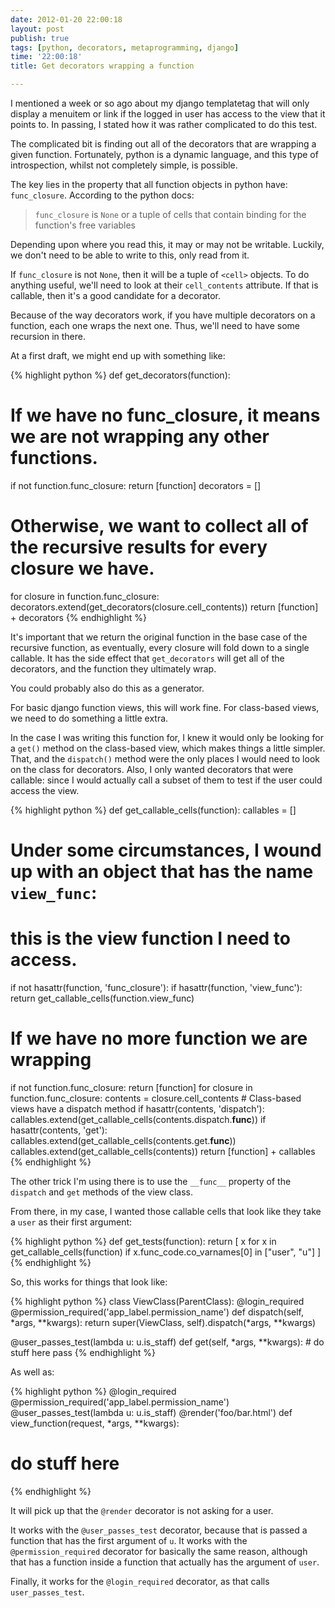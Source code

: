 ```yaml
---
date: 2012-01-20 22:00:18
layout: post
publish: true
tags: [python, decorators, metaprogramming, django]
time: '22:00:18'
title: Get decorators wrapping a function

---
```



I mentioned a week or so ago about my django templatetag that will only display a menuitem or link if the logged in user has access to the view that it points to. In passing, I stated how it was rather complicated to do this test.

The complicated bit is finding out all of the decorators that are wrapping a given function. Fortunately, python is a dynamic language, and this type of introspection, whilst not completely simple, is possible.

The key lies in the property that all function objects in python have: `func_closure`. According to the python docs:

> `func_closure` is `None` or a tuple of cells that contain binding for the function's free variables

Depending upon where you read this, it may or may not be writable. Luckily, we don't need to be able to write to this, only read from it.

If `func_closure` is not `None`, then it will be a tuple of ``<cell>`` objects. To do anything useful, we'll need to look at their `cell_contents` attribute. If that is callable, then it's a good candidate for a decorator.
  
Because of the way decorators work, if you have multiple decorators on a function, each one wraps the next one. Thus, we'll need to have some recursion in there.

At a first draft, we might end up with something like:

{% highlight python %}
def get_decorators(function):
  # If we have no func_closure, it means we are not wrapping any other functions.
  if not function.func_closure:
    return [function]
  decorators = []
  # Otherwise, we want to collect all of the recursive results for every closure we have.
  for closure in function.func_closure:
    decorators.extend(get_decorators(closure.cell_contents))
  return [function] + decorators
{% endhighlight %}

It's important that we return the original function in the base case of the recursive function, as eventually, every closure will fold down to a single callable. It has the side effect that `get_decorators` will get all of the decorators, and the function they ultimately wrap.

You could probably also do this as a generator.

For basic django function views, this will work fine. For class-based views, we need to do something a little extra.

In the case I was writing this function for, I knew it would only be looking for a `get()` method on the class-based view, which makes things a little simpler. That, and the `dispatch()` method were the only places I would need to look on the class for decorators. Also, I only wanted decorators that were callable: since I would actually call a subset of them to test if the user could access the view.

{% highlight python %}
def get_callable_cells(function):
  callables = []
  # Under some circumstances, I wound up with an object that has the name `view_func`: 
  # this is the view function I need to access.
  if not hasattr(function, 'func_closure'):
    if hasattr(function, 'view_func'):
      return get_callable_cells(function.view_func)
  # If we have no more function we are wrapping
  if not function.func_closure:
    return [function]
  for closure in function.func_closure:
    contents = closure.cell_contents
    # Class-based views have a dispatch method
    if hasattr(contents, 'dispatch'):
      callables.extend(get_callable_cells(contents.dispatch.__func__))
      if hasattr(contents, 'get'):
        callables.extend(get_callable_cells(contents.get.__func__))
    callables.extend(get_callable_cells(contents))
  return [function] + callables
{% endhighlight %}

The other trick I'm using there is to use the `__func__` property of the `dispatch` and `get` methods of the view class.

From there, in my case, I wanted those callable cells that look like they take a `user` as their first argument:

{% highlight python %}
def get_tests(function):
  return [
    x for x in get_callable_cells(function)
    if x.func_code.co_varnames[0] in ["user", "u"]
  ]
{% endhighlight %}

So, this works for things that look like:

{% highlight python %}
class ViewClass(ParentClass):
  @login_required
  @permission_required('app_label.permission_name')
  def dispatch(self, *args, **kwargs):
    return super(ViewClass, self).dispatch(*args, **kwargs)
  
  @user_passes_test(lambda u: u.is_staff)
  def get(self, *args, **kwargs):
    # do stuff here
    pass
{% endhighlight %}

As well as:

{% highlight python %}
@login_required
@permission_required('app_label.permission_name')
@user_passes_test(lambda u: u.is_staff)
@render('foo/bar.html')
def view_function(request, *args, **kwargs):
  # do stuff here
{% endhighlight %}

It will pick up that the `@render` decorator is not asking for a user.

It works with the `@user_passes_test` decorator, because that is passed a function that has the first argument of `u`. It works with the `@permission_required` decorator for basically the same reason, although that has a function inside a function that actually has the argument of `user`.

Finally, it works for the `@login_required` decorator, as that calls `user_passes_test`.
